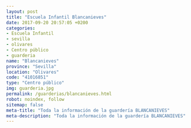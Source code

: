 ```yaml
---
layout: post
title: "Escuela Infantil Blancanieves"
date: 2017-09-20 20:57:05 +0200
categories:
- Escuela Infantil
- sevilla
- olivares
- Centro público
- guarderia
name: "Blancanieves"
province: "Sevilla"
location: "Olivares"
code: "41016851"
type: "Centro público"
img: guarderia.jpg
permalink: /guarderias/blancanieves.html
robot: noindex, follow
sitemap: false
meta-title: "Toda la información de la guardería BLANCANIEVES"
meta-description: "Toda la información de la guardería BLANCANIEVES"
---
```

